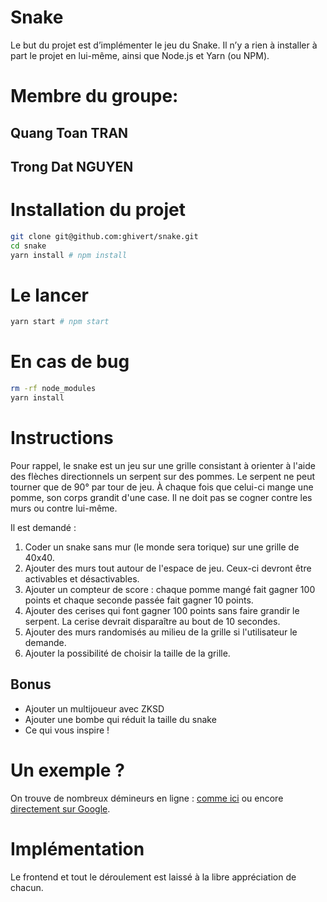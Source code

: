 # Snake

Le but du projet est d’implémenter le jeu du Snake. Il n’y a rien à installer à part le projet en lui-même, ainsi que Node.js et Yarn (ou NPM).

# Membre du groupe:
## Quang Toan TRAN
## Trong Dat NGUYEN

# Installation du projet

```bash
git clone git@github.com:ghivert/snake.git
cd snake
yarn install # npm install
```

# Le lancer

```bash
yarn start # npm start
```

# En cas de bug

```bash
rm -rf node_modules
yarn install
```

# Instructions

Pour rappel, le snake est un jeu sur une grille consistant à orienter à l'aide des flèches directionnels un serpent sur des pommes. Le serpent ne peut tourner que de 90° par tour de jeu. À chaque fois que celui-ci mange une pomme, son corps grandit d'une case. Il ne doit pas se cogner contre les murs ou contre lui-même.

Il est demandé :

1. Coder un snake sans mur (le monde sera torique) sur une grille de 40x40.
2. Ajouter des murs tout autour de l'espace de jeu. Ceux-ci devront être activables et désactivables.
3. Ajouter un compteur de score : chaque pomme mangé fait gagner 100 points et chaque seconde passée fait gagner 10 points.
4. Ajouter des cerises qui font gagner 100 points sans faire grandir le serpent. La cerise devrait disparaître au bout de 10 secondes.
5. Ajouter des murs randomisés au milieu de la grille si l'utilisateur le demande.
6. Ajouter la possibilité de choisir la taille de la grille.

## Bonus

- Ajouter un multijoueur avec ZKSD
- Ajouter une bombe qui réduit la taille du snake
- Ce qui vous inspire !

# Un exemple ?

On trouve de nombreux démineurs en ligne : [comme ici](https://poki.com/fr/g/snake-cool) ou encore [directement sur Google](https://www.google.com/fbx?fbx=snake_arcade).

# Implémentation

Le frontend et tout le déroulement est laissé à la libre appréciation de chacun.
